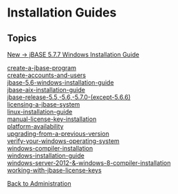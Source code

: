 # Installation Guides

<PageHeader />

## Topics

[New -> jBASE 5.7.7 Windows Installation Guide](./jbase-5.7-windows-installation-guide/README.md)  

[create-a-jbase-program](./create-a-jbase-program)  
[create-accounts-and-users](./create-accounts-and-users)  
[jbase-5.6-windows-installation-guide](./jbase-5.6-windows-installation-guide)  
[jbase-aix-installation-guide](./jbase-aix-installation-guide)  
[jbase-release-5.5,-5.6,-5.7.0-(except-5.6.6)](./jbase-release-5.5,-5.6,-5.7.0-(except-5.6.6))  
[licensing-a-jbase-system](./licensing-a-jbase-system)  
[linux-installation-guide](./linux-installation-guide)  
[manual-license-key-installation](./manual-license-key-installation)  
[platform-availability](./platform-availability)  
[upgrading-from-a-previous-version](./upgrading-from-a-previous-version)  
[verify-your-windows-operating-system](./verify-your-windows-operating-system)  
[windows-compiler-installation](./windows-compiler-installation)  
[windows-installation-guide](./windows-installation-guide)  
[windows-server-2012-&-windows-8-compiler-installation](./windows-server-2012-&-windows-8-compiler-installation)  
[working-with-jbase-license-keys](./working-with-jbase-license-keys)  

[Back to Administration](./../README.md)
